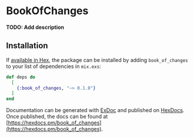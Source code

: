 # BookOfChanges

**TODO: Add description**

## Installation

If [available in Hex](https://hex.pm/docs/publish), the package can be installed
by adding `book_of_changes` to your list of dependencies in `mix.exs`:

```elixir
def deps do
  [
    {:book_of_changes, "~> 0.1.0"}
  ]
end
```

Documentation can be generated with [ExDoc](https://github.com/elixir-lang/ex_doc)
and published on [HexDocs](https://hexdocs.pm). Once published, the docs can
be found at [https://hexdocs.pm/book_of_changes](https://hexdocs.pm/book_of_changes).

